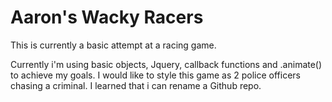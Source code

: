 # Aaron's Wacky Racers

This is currently a basic attempt at a racing game.

Currently i'm using basic objects, Jquery, callback functions and .animate() to achieve my goals.
I would like to style this game as 2 police officers chasing a criminal. I learned that i can rename a Github repo.




